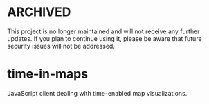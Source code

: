 # ARCHIVED

This project is no longer maintained and will not receive any further updates. If you plan to continue using it, please be aware that future security issues will not be addressed.

time-in-maps
============

JavaScript client dealing with time-enabled map visualizations.
